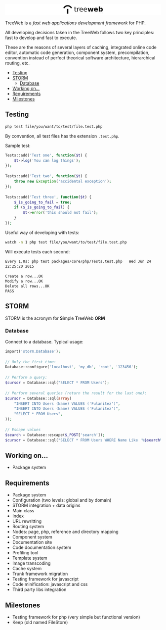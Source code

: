 <img src="logo.png">

TreeWeb is a *fast web applications development framework* for PHP.

All developing decisions taken in the TreeWeb follows two key principles: fast to develop and fast to execute.

These are the reasons of several layers of caching, integrated online code editor, automatic code generation, component system, precompilation, convention instead of perfect theorical software architecture, hierarchical routing, etc.

<!-- MarkdownTOC autolink=true bracket=round depth=4 -->

- [Testing](#testing)
- [STORM](#storm)
    - [Database](#database)
- [Working on...](#working-on)
- [Requirements](#requirements)
- [Milestones](#milestones)

<!-- /MarkdownTOC -->

## Testing

```sh
php test file/you/want/to/test/file.test.php
```

By convention, all test files has the extension `.test.php`.

Sample test:

```php
Tests::add('Test one', function($t) {
	$t->log('You can log things');
});

Tests::add('Test two', function($t) {
	throw new Exception('accidental exception');
});

Tests::add('Test three', function($t) {
	$_is_going_to_fail = true;
	if ($_is_going_to_fail) {
		$t->error('this should not fail');
	}
});
```

Useful way of developing with tests:

```sh
watch -n 1 php test file/you/want/to/test/file.test.php
```

Will execute tests each second:

```text
Every 1,0s: php test packages/core/php/Tests.test.php   Wed Jun 24 22:25:20 2015

Create a row...OK
Modify a row...OK
Delete all rows...OK
PASS
```

## STORM

STORM is the acronym for **S**imple **T**reeWeb **ORM**

### Database

Connect to a database. Typical usage:

```php
import('storm.Database');

// Only the first time:
Database::configure('localhost', 'my_db', 'root', '123456');

// Perform a query:
$cursor = Database::sql("SELECT * FROM Users");

// Perform several queries (return the result for the last one):
$cursor = Database::sql(array(
    "INSERT INTO Users (Name) VALUES ('Fulanitez')",
    "INSERT INTO Users (Name) VALUES ('Fulanitez')",
    "SELECT * FROM Users",
));

// Escape values
$search = Database::escape($_POST['search']);
$cursor = Database::sql("SELECT * FROM Users WHERE Name Like '%$search%'");
```

## Working on...

* Package system

## Requirements

* Package system
* Configuration (two levels: global and by domain)
* STORM integration + data origins
* Main class
* Index
* URL rewritting
* Routing system
* Nodes: page, php, reference and directory mapping
* Component system
* Documentation site
* Code documentation system
* Profiling tool
* Template system
* Image transcoding
* Cache system
* Trunk framework migration
* Testing framework for javascript
* Code minification: javascript and css
* Third party libs integration

## Milestones

* Testing framework for php (very simple but functional version)
* Keep (old named FileStore)

